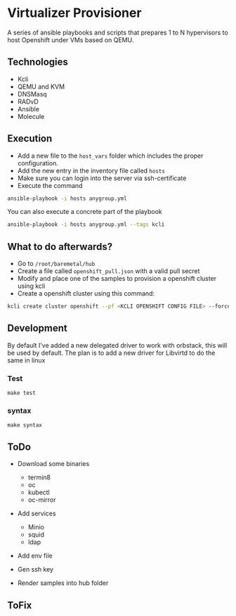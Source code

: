 # Virtualizer Provisioner

A series of ansible playbooks and scripts that prepares 1 to N hypervisors to host Openshift under VMs based on QEMU.

## Technologies

- Kcli
- QEMU and KVM
- DNSMasq
- RADvD
- Ansible
- Molecule

## Execution

- Add a new file to the `host_vars` folder which includes the proper configuration.
- Add the new entry in the inventory file called `hosts`
- Make sure you can login into the server via ssh-certificate
- Execute the command

```bash
ansible-playbook -i hosts anygroup.yml
```

You can also execute a concrete part of the playbook

```bash
ansible-playbook -i hosts anygroup.yml --tags kcli
```

## What to do afterwards?

- Go to `/root/baremetal/hub`
- Create a file called `openshift_pull.json` with a valid pull secret
- Modify and place one of the samples to provision a openshift cluster using kcli
- Create a openshift cluster using this command:

```bash
kcli create cluster openshift --pf <KCLI OPENSHIFT CONFIG FILE> --force
```


## Development

By default I've added a new delegated driver to work with orbstack, this will be used by default. The plan is to add a new driver for Libvirtd to do the same in linux

### Test

```
make test
```

### syntax

```
make syntax
```

## ToDo

- Download some binaries
    - termin8
    - oc
    - kubectl
    - oc-mirror

- Add services
    - Minio
    - squid
    - ldap

- Add env file
- Gen ssh key
- Render samples into hub folder

## ToFix
